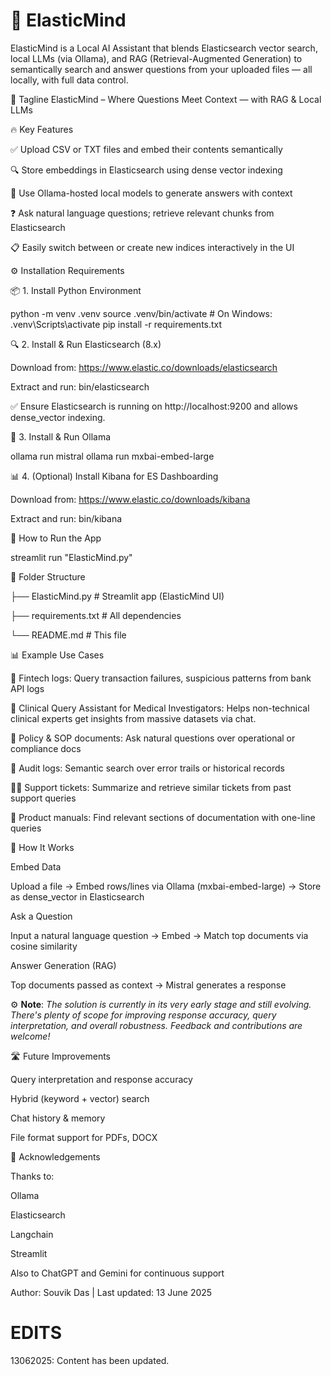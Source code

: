 # 🧠 ElasticMind
ElasticMind is a Local AI Assistant that blends Elasticsearch vector search, local LLMs (via Ollama), and RAG (Retrieval-Augmented Generation) to semantically search and answer questions from your uploaded files — all locally, with full data control.

🧩 Tagline
ElasticMind – Where Questions Meet Context — with RAG & Local LLMs

🔥 Key Features

✅ Upload CSV or TXT files and embed their contents semantically

🔍 Store embeddings in Elasticsearch using dense vector indexing

🧠 Use Ollama-hosted local models to generate answers with context

❓ Ask natural language questions; retrieve relevant chunks from Elasticsearch

📋 Easily switch between or create new indices interactively in the UI

⚙️ Installation Requirements

📦 1. Install Python Environment

python -m venv .venv
source .venv/bin/activate         # On Windows: .venv\Scripts\activate
pip install -r requirements.txt

🔍 2. Install & Run Elasticsearch (8.x)

Download from: https://www.elastic.co/downloads/elasticsearch

Extract and run: bin/elasticsearch

✅ Ensure Elasticsearch is running on http://localhost:9200 and allows dense_vector indexing.

🧠 3. Install & Run Ollama

ollama run mistral
ollama run mxbai-embed-large

📊 4. (Optional) Install Kibana for ES Dashboarding

 Download from: https://www.elastic.co/downloads/kibana

Extract and run: bin/kibana

🚀 How to Run the App

streamlit run "ElasticMind.py"


📁 Folder Structure

├── ElasticMind.py      # Streamlit app (ElasticMind UI)

├── requirements.txt               # All dependencies

└── README.md                      # This file

📊 Example Use Cases

🔁 Fintech logs: Query transaction failures, suspicious patterns from bank API logs

📜 Clinical Query Assistant for Medical Investigators: Helps non-technical clinical experts get insights from massive datasets via chat.

📄 Policy & SOP documents: Ask natural questions over operational or compliance docs

📜 Audit logs: Semantic search over error trails or historical records

🧑‍💻 Support tickets: Summarize and retrieve similar tickets from past support queries

🧾 Product manuals: Find relevant sections of documentation with one-line queries

🧠 How It Works

Embed Data

Upload a file → Embed rows/lines via Ollama (mxbai-embed-large) → Store as dense_vector in Elasticsearch

Ask a Question

Input a natural language question → Embed → Match top documents via cosine similarity

Answer Generation (RAG)

Top documents passed as context → Mistral generates a response

⚙️ **Note**: _The solution is currently in its very early stage and still evolving. There's plenty of scope for improving response accuracy, query interpretation, and overall robustness. Feedback and contributions are welcome!_

🛣️ Future Improvements

 Query interpretation and response accuracy

 Hybrid (keyword + vector) search
 
 Chat history & memory
 
 File format support for PDFs, DOCX

 🙏 Acknowledgements

Thanks to:

Ollama

Elasticsearch

Langchain

Streamlit

Also to ChatGPT and Gemini for continuous support

Author: Souvik Das | Last updated: 13 June 2025

# EDITS

13062025: Content has been updated.
